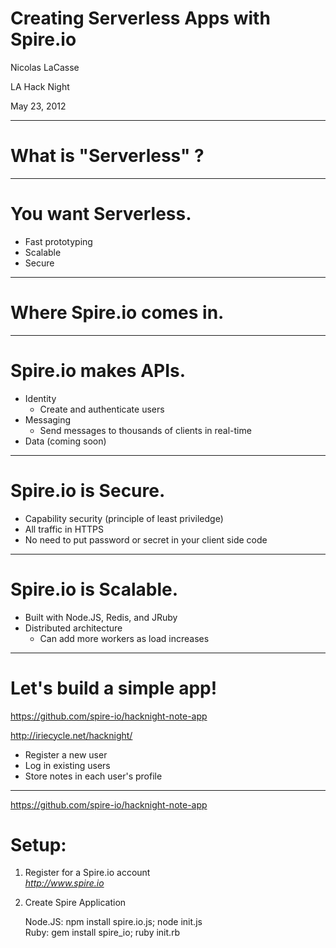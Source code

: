# Creating Serverless Apps with Spire.io

Nicolas LaCasse

LA Hack Night

May 23, 2012

- - -

# What is "Serverless" ?

- - -

# You want Serverless.

- Fast prototyping
- Scalable
- Secure

- - -

# Where Spire.io comes in.

- - -

# Spire.io makes APIs.

- Identity
  - Create and authenticate users
- Messaging
  - Send messages to thousands of clients in real-time
- Data (coming soon)

- - -

# Spire.io is Secure.

- Capability security (principle of least priviledge)
- All traffic in HTTPS
- No need to put password or secret in your client side code

- - -

# Spire.io is Scalable.

- Built with Node.JS, Redis, and JRuby
- Distributed architecture
  - Can add more workers as load increases
  
- - -

# Let's build a simple app!

https://github.com/spire-io/hacknight-note-app


http://iriecycle.net/hacknight/

  - Register a new user
  - Log in existing users
  - Store notes in each user's profile

- - -

https://github.com/spire-io/hacknight-note-app

# Setup: 
1. Register for a Spire.io account<br>
   _http://www.spire.io_
  
2. Create Spire Application<br>

    Node.JS: npm install spire.io.js; node init.js<br>
    Ruby: gem install spire_io; ruby init.rb



